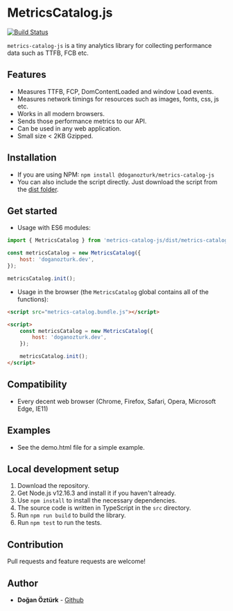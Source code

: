 # MetricsCatalog.js

[![Build Status](https://travis-ci.com/doganozturk/metrics-catalog-js.svg?branch=master)](https://travis-ci.com/doganozturk/metrics-catalog-js)

`metrics-catalog-js` is a tiny analytics library for collecting performance data such as TTFB, FCB etc.

## Features
- Measures TTFB, FCP, DomContentLoaded and window Load events.
- Measures network timings for resources such as images, fonts, css, js etc.
- Works in all modern browsers.
- Sends those performance metrics to our API.
- Can be used in any web application.
- Small size < 2KB Gzipped.

## Installation
- If you are using NPM: ```npm install @doganozturk/metrics-catalog-js```
- You can also include the script directly. Just download the script from the [dist folder](https://github.com/doganozturk/metrics-catalog-js/tree/master/dist).

## Get started
- Usage with ES6 modules:

```javascript
import { MetricsCatalog } from 'metrics-catalog-js/dist/metrics-catalog.es.js';

const metricsCatalog = new MetricsCatalog({
    host: 'doganozturk.dev',
});

metricsCatalog.init();

```
- Usage in the browser (the `MetricsCatalog` global contains all of the functions):

```html
<script src="metrics-catalog.bundle.js"></script>

<script>
    const metricsCatalog = new MetricsCatalog({
        host: 'doganozturk.dev',
    });

    metricsCatalog.init();
</script>
```

## Compatibility
- Every decent web browser (Chrome, Firefox, Safari, Opera, Microsoft Edge, IE11)

## Examples
- See the demo.html file for a simple example.

## Local development setup
1. Download the repository.
2. Get Node.js v12.16.3 and install it if you haven't already.
3. Use ```npm install``` to install the necessary dependencies.
4. The source code is written in TypeScript in the `src` directory.
5. Run ```npm run build``` to build the library.
6. Run ```npm test``` to run the tests.

## Contribution
Pull requests and feature requests are welcome!

## Author
* **Doğan Öztürk** - [Github](https://github.com/doganozturk)
